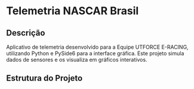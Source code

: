 # Telemetria NASCAR Brasil

## Descrição

Aplicativo de telemetria desenvolvido para a Equipe UTFORCE E-RACING, utilizando Python e PySide6 para a interface gráfica. Este projeto simula dados de sensores e os visualiza em gráficos interativos.

## Estrutura do Projeto

